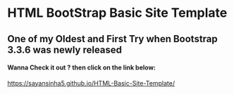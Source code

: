 # HTML BootStrap Basic Site Template
## One of my Oldest and First Try when Bootstrap 3.3.6 was newly released

#### Wanna Check it out ? then click on the link below:
<a href="https://sayansinha5.github.io/HTML-Basic-Site-Template/">https://sayansinha5.github.io/HTML-Basic-Site-Template/</a>
